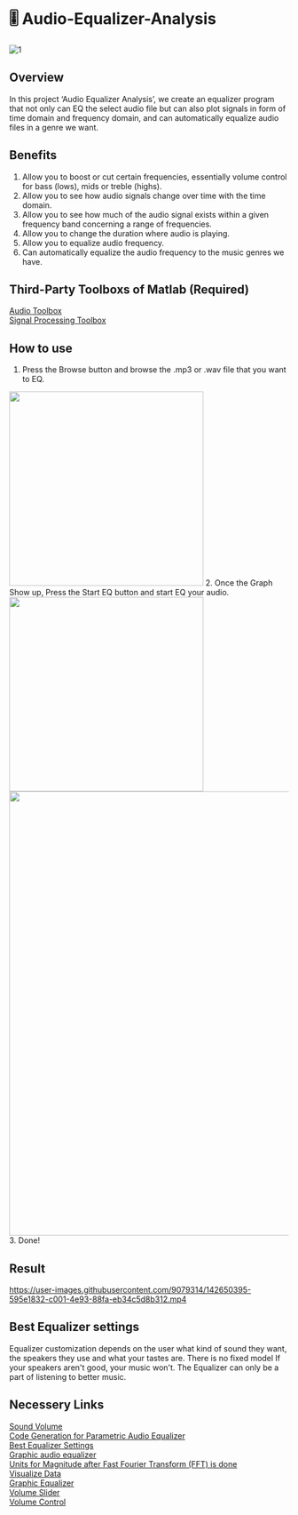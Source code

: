 # 🎚 Audio-Equalizer-Analysis
![1](https://user-images.githubusercontent.com/9079314/142644686-a6af73cf-d9c2-4cb7-b6da-37374c97d51b.png)

## Overview
In this project ‘Audio Equalizer Analysis’, we create an equalizer program that not only can EQ the select audio file but can also plot signals in form of time domain and frequency domain, and can automatically equalize audio files in a genre we want.

## Benefits
1. Allow you to boost or cut certain frequencies, essentially volume control for bass (lows), mids or treble (highs).<br/>
2. Allow you to see how audio signals change over time with the time domain.<br/>
3. Allow you to see how much of the audio signal exists within a given frequency band concerning a range of frequencies.<br/>
4. Allow you to change the duration where audio is playing.<br/>
5. Allow you to equalize audio frequency.<br/>
6. Can automatically equalize the audio frequency to the music genres we have.<br/>

## Third-Party Toolboxs of Matlab (Required)
[Audio Toolbox](https://www.mathworks.com/products/audio.html)<br/>
[Signal Processing Toolbox](https://www.mathworks.com/products/signal.html)


## How to use 
1. Press the Browse button and browse the .mp3 or .wav file that you want to EQ.
<img src="https://user-images.githubusercontent.com/88607911/142720592-7a76f598-0156-4632-8387-b8d35eb4c5ca.png" width="350">
2. Once the Graph Show up, Press the Start EQ button and start EQ your audio. 
<img src="https://user-images.githubusercontent.com/88607911/142721103-577a9593-6440-4703-9ffa-b3f976b1f084.png" width="350">
<img src="https://user-images.githubusercontent.com/88607911/142721151-07b94240-0b63-4d90-b81d-44cc79884903.png" width="800">
3. Done!

## Result
https://user-images.githubusercontent.com/9079314/142650395-595e1832-c001-4e93-88fa-eb34c5d8b312.mp4

## Best Equalizer settings
Equalizer customization depends on the user what kind of sound they want, the speakers they use and what your tastes are. There is no fixed model
If your speakers aren't good, your music won't. The Equalizer can only be a part of listening to better music.

## Necessery Links
[Sound Volume](https://www.mathworks.com/matlabcentral/fileexchange/25584-soundvolume-set-or-get-the-system-speaker-sound-volume)<br/>
[Code Generation for Parametric Audio Equalizer](https://www.mathworks.com/help/dsp/ug/code-generation-for-parametric-audio-equalizer.html)<br/>
[Best Equalizer Settings](https://descriptive.audio/best-equalizer-settings/)<br/>
[Graphic audio equalizer](https://www.mathworks.com/matlabcentral/fileexchange/71618-graphic-audio-equalizer)<br/>
[Units for Magnitude after Fast Fourier Transform (FFT) is done](https://www.mathworks.com/matlabcentral/answers/491714-units-for-magnitude-after-fast-fourier-transform-fft-is-done)<br/>
[Visualize Data](https://www.mathworks.com/help/thingspeak/visualize-data.html)<br/>
[Graphic Equalizer](https://www.mathworks.com/help/audio/ref/graphiceq-system-object.html#mw_a24eff78-c9ca-45ca-b8b1-52fa62629a3e)<br/>
[Volume Slider](https://stackoverflow.com/questions/32982549/volume-slider-in-matlab-gui)<br/>
[Volume Control](https://stackoverflow.com/questions/27512267/matlab-volume-control-gui)<br/>
